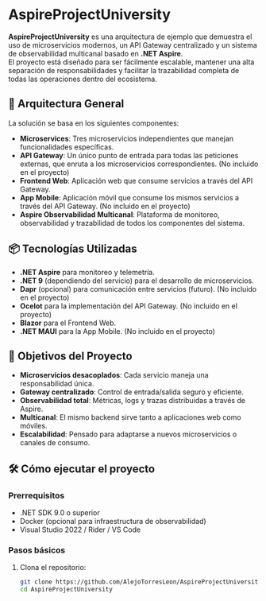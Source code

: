# AspireProjectUniversity

**AspireProjectUniversity** es una arquitectura de ejemplo que demuestra el uso de microservicios modernos, un API Gateway centralizado y un sistema de observabilidad multicanal basado en **.NET Aspire**.  
El proyecto está diseñado para ser fácilmente escalable, mantener una alta separación de responsabilidades y facilitar la trazabilidad completa de todas las operaciones dentro del ecosistema.

## 🧩 Arquitectura General

La solución se basa en los siguientes componentes:

- **Microservices**: Tres microservicios independientes que manejan funcionalidades específicas.
- **API Gateway**: Un único punto de entrada para todas las peticiones externas, que enruta a los microservicios correspondientes. (No incluido en el proyecto)
- **Frontend Web**: Aplicación web que consume servicios a través del API Gateway. 
- **App Mobile**: Aplicación móvil que consume los mismos servicios a través del API Gateway. (No incluido en el proyecto)
- **Aspire Observabilidad Multicanal**: Plataforma de monitoreo, observabilidad y trazabilidad de todos los componentes del sistema.

## 📦 Tecnologías Utilizadas

- **.NET Aspire** para monitoreo y telemetría.
- **.NET 9** (dependiendo del servicio) para el desarrollo de microservicios.
- **Dapr** (opcional) para comunicación entre servicios (futuro). (No incluido en el proyecto)
- **Ocelot** para la implementación del API Gateway. (No incluido en el proyecto)
- **Blazor** para el Frontend Web.
- **.NET MAUI** para la App Mobile. (No incluido en el proyecto)

## 🚀 Objetivos del Proyecto

- **Microservicios desacoplados**: Cada servicio maneja una responsabilidad única.
- **Gateway centralizado**: Control de entrada/salida seguro y eficiente.
- **Observabilidad total**: Métricas, logs y trazas distribuidas a través de Aspire.
- **Multicanal**: El mismo backend sirve tanto a aplicaciones web como móviles.
- **Escalabilidad**: Pensado para adaptarse a nuevos microservicios o canales de consumo.

## 🛠️ Cómo ejecutar el proyecto

### Prerrequisitos

- .NET SDK 9.0 o superior
- Docker (opcional para infraestructura de observabilidad)
- Visual Studio 2022 / Rider / VS Code

### Pasos básicos

1. Clona el repositorio:
   ```bash
   git clone https://github.com/AlejoTorresLeon/AspireProjectUniversity.git
   cd AspireProjectUniversity
